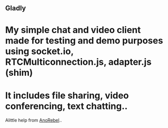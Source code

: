 ## Gladly
# My simple chat and video client made for testing and demo purposes using socket.io, RTCMulticonnection.js, adapter.js (shim)
# It includes file sharing, video conferencing, text chatting..

Alittle help from [AnoRebel](https://github.com/anorebel)..
